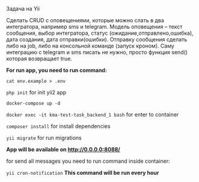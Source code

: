 Задача на Yii

Сделать CRUD с оповещениями, которые можно слать в два интегратора, например sms и telegram. Модель оповещения – текст сообщения, выбор интегратора, статус (ожидание,отправлено,ошибка), дата создания, дата отправки(ошибки). Отправку сообщения сделать либо на job, либо на консольной команде (запуск кроном). Саму интеграцию с telegram и sms писать не нужно, просто функция send() которая возвращает true.

**For run app, you need to run command:**

`cat env.example > .env`

`php init` for init yii2 app

`docker-compose up -d`

`docker exec -it kma-test-task_backend_1 bash` for enter to container

`composer install` for install dependencies

`yii migrate` for run migrations

**App will be available on http://0.0.0.0:8088/**

for send all messages you need to run command inside container:

`yii cron-notification`
**This command will be run every hour**
